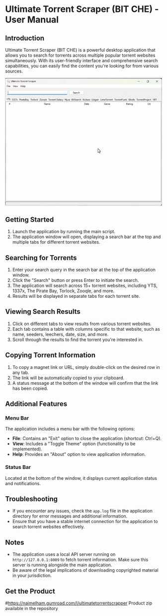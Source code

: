 # Ultimate Torrent Scraper (BIT CHE) - User Manual

## Introduction

Ultimate Torrent Scraper (BIT CHE) is a powerful desktop application that allows you to search for torrents across multiple popular torrent websites simultaneously. With its user-friendly interface and comprehensive search capabilities, you can easily find the content you're looking for from various sources.

![Alt Text](Snap.gif)

## Getting Started

1. Launch the application by running the main script.
2. The application window will open, displaying a search bar at the top and multiple tabs for different torrent websites.

## Searching for Torrents

1. Enter your search query in the search bar at the top of the application window.
2. Click the "Search" button or press Enter to initiate the search.
3. The application will search across 15+ torrent websites, including YTS, 1337x, The Pirate Bay, Torlock, Zooqle, and more.
4. Results will be displayed in separate tabs for each torrent site.

## Viewing Search Results

1. Click on different tabs to view results from various torrent websites.
2. Each tab contains a table with columns specific to that website, such as name, seeders, leechers, date, size, and more.
3. Scroll through the results to find the torrent you're interested in.

## Copying Torrent Information

1. To copy a magnet link or URL, simply double-click on the desired row in any tab.
2. The link will be automatically copied to your clipboard.
3. A status message at the bottom of the window will confirm that the link has been copied.

## Additional Features

### Menu Bar

The application includes a menu bar with the following options:

- **File**: Contains an "Exit" option to close the application (shortcut: Ctrl+Q).
- **View**: Includes a "Toggle Theme" option (functionality to be implemented).
- **Help**: Provides an "About" option to view application information.

### Status Bar

Located at the bottom of the window, it displays current application status and notifications.

## Troubleshooting

- If you encounter any issues, check the `app.log` file in the application directory for error messages and additional information.
- Ensure that you have a stable internet connection for the application to search torrent websites effectively.

## Notes

- The application uses a local API server running on `http://127.0.0.1:8009` to fetch torrent information. Make sure this server is running alongside the main application.
- Be aware of the legal implications of downloading copyrighted material in your jurisdiction.

## Get the Product

#https://naimelham.gumroad.com/l/ultimatetorrentscrapper
Product zip available in the repository
